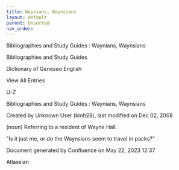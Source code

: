 ```yaml
---
title: Waynians, Waynsians
layout: default
parent: Unsorted
nav_order:
---
```


Bibliographies and Study Guides : Waynians, Waynsians

Bibliographies and Study Guides

Dictionary of Geneseo English

View All Entries

U-Z

Bibliographies and Study Guides : Waynians, Waynsians

Created by  Unknown User (kmh28), last modified on Dec 02, 2008

(noun) Referring to a resident of Wayne Hall.

&quot;Is it just me, or do the Waynsians seem to travel in packs?&quot; 

Document generated by Confluence on May 22, 2023 12:37

Atlassian
